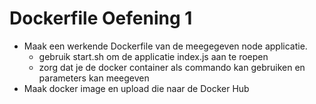 # Dockerfile Oefening 1
- Maak een werkende Dockerfile van de meegegeven node applicatie.
  - gebruik start.sh om de applicatie index.js aan te roepen
  - zorg dat je de docker container als commando kan gebruiken en parameters kan meegeven
- Maak docker image en upload die naar de Docker Hub
